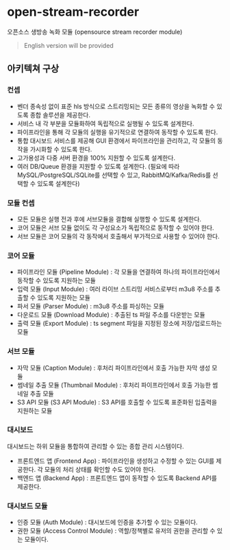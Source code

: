 # open-stream-recorder
오픈소스 생방송 녹화 모듈 (opensource stream recorder module)

> English version will be provided

## 아키텍쳐 구상
### 컨셉
- 벤더 종속성 없이 표준 hls 방식으로 스트리밍되는 모든 종류의 영상을 녹화할 수 있도록 종합 솔루션을 제공한다.
- 서비스 내 각 부분을 모듈화하여 독립적으로 실행될 수 있도록 설계한다.
- 파이프라인을 통해 각 모듈의 실행을 유기적으로 연결하여 동작할 수 있도록 한다.
- 통합 대시보드 서비스를 제공해 GUI 환경에서 파이프라인을 관리하고, 각 모듈의 동작을 가시화할 수 있도록 한다.
- 고가용성과 다중 서버 환경을 100% 지원할 수 있도록 설계한다.
- 여러 DB/Queue 환경을 지원할 수 있도록 설계한다. (필요에 따라 MySQL/PostgreSQL/SQLite를 선택할 수 있고, RabbitMQ/Kafka/Redis를 선택할 수 있도록 설계한다)

### 모듈 컨셉
- 모든 모듈은 실행 전과 후에 서브모듈을 결합해 실행할 수 있도록 설계한다.
- 코어 모듈은 서브 모듈 없이도 각 구성요소가 독립적으로 동작할 수 있어야 한다.
- 서브 모듈은 코어 모듈의 각 동작에서 호출해서 부가적으로 사용할 수 있어야 한다.

### 코어 모듈
- 파이프라인 모듈 (Pipeline Module) : 각 모듈을 연결하여 하나의 파이프라인에서 동작할 수 있도록 지원하는 모듈
- 입력 모듈 (Input Module) : 여러 라이브 스트리밍 서비스로부터 m3u8 주소를 추출할 수 있도록 지원하는 모듈
- 파서 모듈 (Parser Module) : m3u8 주소를 파싱하는 모듈
- 다운로드 모듈 (Download Module) : 추출된 ts 파일 주소를 다운받는 모듈
- 출력 모듈 (Export Module) : ts segment 파일을 지정된 장소에 저장/업로드하는 모듈

### 서브 모듈
- 자막 모듈 (Caption Module) : 후처리 파이프라인에서 호출 가능한 자막 생성 모듈
- 썸네일 추출 모듈 (Thumbnail Module) : 후처리 파이프라인에서 호출 가능한 썸네일 추출 모듈
- S3 API 모듈 (S3 API Module) : S3 API를 호출할 수 있도록 표준화된 입출력을 지원하는 모듈

### 대시보드
대시보드는 하위 모듈을 통합하여 관리할 수 있는 종합 관리 시스템이다.
- 프론트엔드 앱 (Frontend App) : 파이프라인을 생성하고 수정할 수 있는 GUI를 제공한다. 각 모듈의 처리 상태를 확인할 수도 있어야 한다.
- 백엔드 앱 (Backend App) : 프론트엔드 앱이 동작할 수 있도록 Backend API를 제공한다.

### 대시보드 모듈
- 인증 모듈 (Auth Module) : 대시보드에 인증을 추가할 수 있는 모듈이다.
- 권한 모듈 (Access Control Module) : 역할/정책별로 유저의 권한을 관리할 수 있는 모듈이다.

